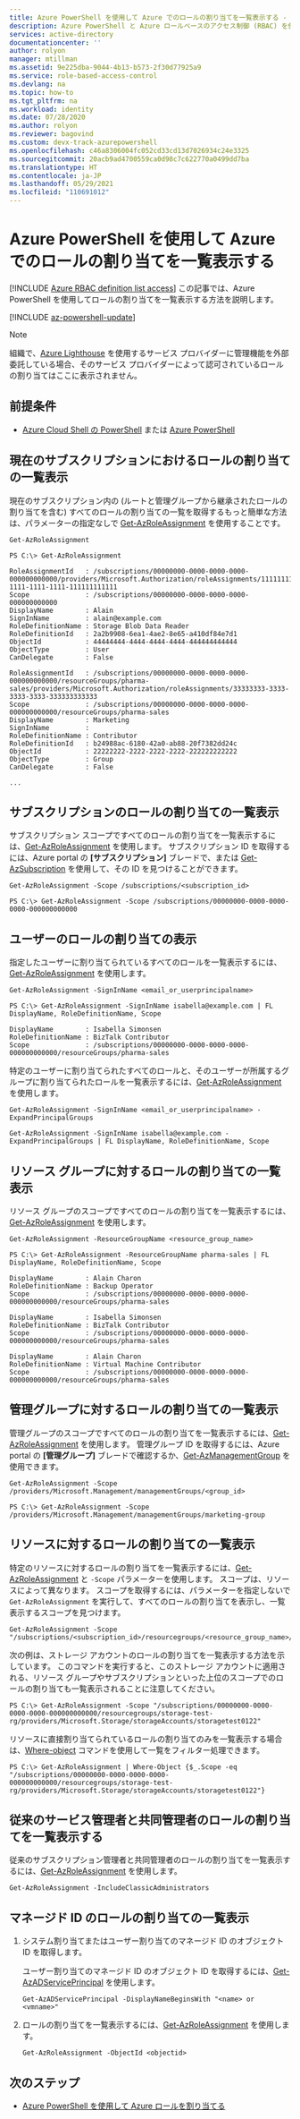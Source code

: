 ```yaml
---
title: Azure PowerShell を使用して Azure でのロールの割り当てを一覧表示する - Azure RBAC
description: Azure PowerShell と Azure ロールベースのアクセス制御 (RBAC) を使用して、リソース ユーザー、グループ、サービス プリンシパル、およびマネージド ID のアクセスを決定する方法について説明します。
services: active-directory
documentationcenter: ''
author: rolyon
manager: mtillman
ms.assetid: 9e225dba-9044-4b13-b573-2f30d77925a9
ms.service: role-based-access-control
ms.devlang: na
ms.topic: how-to
ms.tgt_pltfrm: na
ms.workload: identity
ms.date: 07/28/2020
ms.author: rolyon
ms.reviewer: bagovind
ms.custom: devx-track-azurepowershell
ms.openlocfilehash: c46a8306004fc052cd33cd13d7026934c24e3325
ms.sourcegitcommit: 20acb9ad4700559ca0d98c7c622770a0499dd7ba
ms.translationtype: HT
ms.contentlocale: ja-JP
ms.lasthandoff: 05/29/2021
ms.locfileid: "110691012"
---
```

# <a name="list-azure-role-assignments-using-azure-powershell"></a>Azure PowerShell を使用して Azure でのロールの割り当てを一覧表示する

[!INCLUDE [Azure RBAC definition list access](../../includes/role-based-access-control/definition-list.md)] この記事では、Azure PowerShell を使用してロールの割り当てを一覧表示する方法を説明します。

[!INCLUDE [az-powershell-update](../../includes/updated-for-az.md)]

> [!NOTE]
> 組織で、[Azure Lighthouse](../lighthouse/overview.md) を使用するサービス プロバイダーに管理機能を外部委託している場合、そのサービス プロバイダーによって認可されているロールの割り当てはここに表示されません。

## <a name="prerequisites"></a>前提条件

- [Azure Cloud Shell の PowerShell](../cloud-shell/overview.md) または [Azure PowerShell](/powershell/azure/install-az-ps)

## <a name="list-role-assignments-for-the-current-subscription"></a>現在のサブスクリプションにおけるロールの割り当ての一覧表示

現在のサブスクリプション内の (ルートと管理グループから継承されたロールの割り当てを含む) すべてのロールの割り当ての一覧を取得するもっと簡単な方法は、パラメーターの指定なしで [Get-AzRoleAssignment](/powershell/module/az.resources/get-azroleassignment) を使用することです。

```azurepowershell
Get-AzRoleAssignment
```

```Example
PS C:\> Get-AzRoleAssignment

RoleAssignmentId   : /subscriptions/00000000-0000-0000-0000-000000000000/providers/Microsoft.Authorization/roleAssignments/11111111-1111-1111-1111-111111111111
Scope              : /subscriptions/00000000-0000-0000-0000-000000000000
DisplayName        : Alain
SignInName         : alain@example.com
RoleDefinitionName : Storage Blob Data Reader
RoleDefinitionId   : 2a2b9908-6ea1-4ae2-8e65-a410df84e7d1
ObjectId           : 44444444-4444-4444-4444-444444444444
ObjectType         : User
CanDelegate        : False

RoleAssignmentId   : /subscriptions/00000000-0000-0000-0000-000000000000/resourceGroups/pharma-sales/providers/Microsoft.Authorization/roleAssignments/33333333-3333-3333-3333-333333333333
Scope              : /subscriptions/00000000-0000-0000-0000-000000000000/resourceGroups/pharma-sales
DisplayName        : Marketing
SignInName         :
RoleDefinitionName : Contributor
RoleDefinitionId   : b24988ac-6180-42a0-ab88-20f7382dd24c
ObjectId           : 22222222-2222-2222-2222-222222222222
ObjectType         : Group
CanDelegate        : False

...
```

## <a name="list-role-assignments-for-a-subscription"></a>サブスクリプションのロールの割り当ての一覧表示

サブスクリプション スコープですべてのロールの割り当てを一覧表示するには、[Get-AzRoleAssignment](/powershell/module/az.resources/get-azroleassignment) を使用します。 サブスクリプション ID を取得するには、Azure portal の **[サブスクリプション]** ブレードで、または [Get-AzSubscription](/powershell/module/Az.Accounts/Get-AzSubscription) を使用して、その ID を見つけることができます。

```azurepowershell
Get-AzRoleAssignment -Scope /subscriptions/<subscription_id>
```

```Example
PS C:\> Get-AzRoleAssignment -Scope /subscriptions/00000000-0000-0000-0000-000000000000
```

## <a name="list-role-assignments-for-a-user"></a>ユーザーのロールの割り当ての表示

指定したユーザーに割り当てられているすべてのロールを一覧表示するには、[Get-AzRoleAssignment](/powershell/module/az.resources/get-azroleassignment) を使用します。

```azurepowershell
Get-AzRoleAssignment -SignInName <email_or_userprincipalname>
```

```Example
PS C:\> Get-AzRoleAssignment -SignInName isabella@example.com | FL DisplayName, RoleDefinitionName, Scope

DisplayName        : Isabella Simonsen
RoleDefinitionName : BizTalk Contributor
Scope              : /subscriptions/00000000-0000-0000-0000-000000000000/resourceGroups/pharma-sales
```

特定のユーザーに割り当てられたすべてのロールと、そのユーザーが所属するグループに割り当てられたロールを一覧表示するには、[Get-AzRoleAssignment](/powershell/module/az.resources/get-azroleassignment) を使用します。

```azurepowershell
Get-AzRoleAssignment -SignInName <email_or_userprincipalname> -ExpandPrincipalGroups
```

```Example
Get-AzRoleAssignment -SignInName isabella@example.com -ExpandPrincipalGroups | FL DisplayName, RoleDefinitionName, Scope
```

## <a name="list-role-assignments-for-a-resource-group"></a>リソース グループに対するロールの割り当ての一覧表示

リソース グループのスコープですべてのロールの割り当てを一覧表示するには、[Get-AzRoleAssignment](/powershell/module/az.resources/get-azroleassignment) を使用します。

```azurepowershell
Get-AzRoleAssignment -ResourceGroupName <resource_group_name>
```

```Example
PS C:\> Get-AzRoleAssignment -ResourceGroupName pharma-sales | FL DisplayName, RoleDefinitionName, Scope

DisplayName        : Alain Charon
RoleDefinitionName : Backup Operator
Scope              : /subscriptions/00000000-0000-0000-0000-000000000000/resourceGroups/pharma-sales

DisplayName        : Isabella Simonsen
RoleDefinitionName : BizTalk Contributor
Scope              : /subscriptions/00000000-0000-0000-0000-000000000000/resourceGroups/pharma-sales

DisplayName        : Alain Charon
RoleDefinitionName : Virtual Machine Contributor
Scope              : /subscriptions/00000000-0000-0000-0000-000000000000/resourceGroups/pharma-sales
```

## <a name="list-role-assignments-for-a-management-group"></a>管理グループに対するロールの割り当ての一覧表示

管理グループのスコープですべてのロールの割り当てを一覧表示するには、[Get-AzRoleAssignment](/powershell/module/az.resources/get-azroleassignment) を使用します。 管理グループ ID を取得するには、Azure portal の **[管理グループ]** ブレードで確認するか、[Get-AzManagementGroup](/powershell/module/az.resources/get-azmanagementgroup) を使用できます。

```azurepowershell
Get-AzRoleAssignment -Scope /providers/Microsoft.Management/managementGroups/<group_id>
```

```Example
PS C:\> Get-AzRoleAssignment -Scope /providers/Microsoft.Management/managementGroups/marketing-group
```

## <a name="list-role-assignments-for-a-resource"></a>リソースに対するロールの割り当ての一覧表示

特定のリソースに対するロールの割り当てを一覧表示するには、[Get-AzRoleAssignment](/powershell/module/az.resources/get-azroleassignment) と `-Scope` パラメーターを使用します。 スコープは、リソースによって異なります。 スコープを取得するには、パラメーターを指定しないで `Get-AzRoleAssignment` を実行して、すべてのロールの割り当てを表示し、一覧表示するスコープを見つけます。

```azurepowershell
Get-AzRoleAssignment -Scope "/subscriptions/<subscription_id>/resourcegroups/<resource_group_name>/providers/<provider_name>/<resource_type>/<resource>
```

次の例は、ストレージ アカウントのロールの割り当てを一覧表示する方法を示しています。 このコマンドを実行すると、このストレージ アカウントに適用される、リソース グループやサブスクリプションといった上位のスコープでのロールの割り当ても一覧表示されることに注意してください。

```Example
PS C:\> Get-AzRoleAssignment -Scope "/subscriptions/00000000-0000-0000-0000-000000000000/resourcegroups/storage-test-rg/providers/Microsoft.Storage/storageAccounts/storagetest0122"
```

リソースに直接割り当てられているロールの割り当てのみを一覧表示する場合は、[Where-object](/powershell/module/microsoft.powershell.core/where-object) コマンドを使用して一覧をフィルター処理できます。

```Example
PS C:\> Get-AzRoleAssignment | Where-Object {$_.Scope -eq "/subscriptions/00000000-0000-0000-0000-000000000000/resourcegroups/storage-test-rg/providers/Microsoft.Storage/storageAccounts/storagetest0122"}
```

## <a name="list-role-assignments-for-classic-service-administrator-and-co-administrators"></a>従来のサービス管理者と共同管理者のロールの割り当てを一覧表示する

従来のサブスクリプション管理者と共同管理者のロールの割り当てを一覧表示するには、[Get-AzRoleAssignment](/powershell/module/az.resources/get-azroleassignment) を使用します。

```azurepowershell
Get-AzRoleAssignment -IncludeClassicAdministrators
```

## <a name="list-role-assignments-for-a-managed-identity"></a>マネージド ID のロールの割り当ての一覧表示

1. システム割り当てまたはユーザー割り当てのマネージド ID のオブジェクト ID を取得します。 

    ユーザー割り当てのマネージド ID のオブジェクト ID を取得するには、[Get-AzADServicePrincipal](/powershell/module/az.resources/get-azadserviceprincipal) を使用します。

    ```azurepowershell
    Get-AzADServicePrincipal -DisplayNameBeginsWith "<name> or <vmname>"
    ```

1. ロールの割り当てを一覧表示するには、[Get-AzRoleAssignment](/powershell/module/az.resources/get-azroleassignment) を使用します。

    ```azurepowershell
    Get-AzRoleAssignment -ObjectId <objectid>
    ```

## <a name="next-steps"></a>次のステップ

- [Azure PowerShell を使用して Azure ロールを割り当てる](role-assignments-powershell.md)

